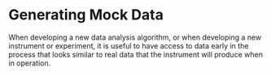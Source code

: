 # Generating Mock Data

When developing a new data analysis algorithm, or when developing a new instrument or experiment, it is useful to have access to data early in the process that looks similar to real data that the instrument will produce when in operation.
